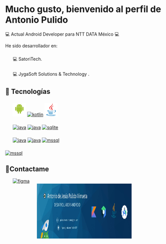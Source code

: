 <h1>Mucho gusto, bienvenido al perfil de Antonio Pulido</h1>
<p>💻 Actual Android Developer para NTT DATA México 💻</p>
<p>He sido desarrollador en: </p>
<p style="margin: 24px;"> 💻 SatoriTech.</p>
<p style="margin: 24px;"> 💻 JygaSoft Solutions & Technology .</p>
<h2>🚀 Tecnologías</h2>
<p style="margin: 24px;"><a target="_blank"
        href="https://raw.githubusercontent.com/devicons/devicon/master/icons/android/android-original-wordmark.svg"
        style="display: inline-block;"><img
            src="https://raw.githubusercontent.com/devicons/devicon/master/icons/android/android-original-wordmark.svg"
            alt="android" width="42" height="42" /></a>
    <a target="_blank" href="https://www.vectorlogo.zone/logos/kotlinlang/kotlinlang-icon.svg"
        style="display: inline-block;"><img src="https://www.vectorlogo.zone/logos/kotlinlang/kotlinlang-icon.svg"
            alt="kotlin" width="42" height="42" /></a>
    <a target="_blank" href="https://raw.githubusercontent.com/devicons/devicon/master/icons/java/java-original.svg"
        style="display: inline-block;"><img
            src="https://raw.githubusercontent.com/devicons/devicon/master/icons/java/java-original.svg" alt="java"
            width="42" height="42" /></a>        
</p>

<p style="margin: 24px;">
  <a target="_blank" href="https://logo.svgcdn.com/d/jetpackcompose-original.png" style="display: inline-block;"><img
            src="https://logo.svgcdn.com/d/jetpackcompose-original.png" alt="java" width="42" height="42" /></a>
   <a target="_blank" href="https://logo.svgcdn.com/d/firebase-original.png" style="display: inline-block;"><img
            src="https://logo.svgcdn.com/d/firebase-original.png" alt="java" width="42" height="42" /></a>
   <a target="_blank" href="https://www.vectorlogo.zone/logos/sqlite/sqlite-icon.svg"
        style="display: inline-block;"><img src="https://www.vectorlogo.zone/logos/sqlite/sqlite-icon.svg" alt="sqlite"
            width="42" height="42" /></a>
</p>

<p style="margin: 24px;">
   <a target="_blank" href="https://logo.svgcdn.com/d/javascript-original.png" style="display: inline-block;"><img
            src="https://logo.svgcdn.com/d/javascript-original.png" alt="java" width="42" height="42" /></a>
        <a target="_blank" href="https://logo.svgcdn.com/l/mysql.png" style="display: inline-block;"><img
            src="https://logo.svgcdn.com/l/mysql.png" alt="java" width="42" height="42" /></a>
    <a target="_blank" href="https://www.svgrepo.com/show/303229/microsoft-sql-server-logo.svg"
        style="display: inline-block;"><img src="https://www.svgrepo.com/show/303229/microsoft-sql-server-logo.svg"
            alt="mssql" width="42" height="42" /></a>
</p>

<p style="margin: 24">
  <a target="_blank" href="https://miro.medium.com/v2/resize:fit:1100/format:webp/0*wV4VZmMWTNCL2pNK.jpg"
        style="display: inline-block;"><img
            src="https://miro.medium.com/v2/resize:fit:1100/format:webp/0*wV4VZmMWTNCL2pNK.jpg" alt="mssql" width="152"
            height="50" /></a>
</p>

<h2>📱Contactame </h2>
<a style="margin: 24px;" target="_blank"
    href="https://www.linkedin.com/in/antonio-de-jes%C3%BAs-pulido-virrueta-ba1b67243/"
    style="display: inline-block;"><img
        src="https://upload.wikimedia.org/wikipedia/commons/thumb/8/81/LinkedIn_icon.svg/2048px-LinkedIn_icon.svg.png"
        alt="figma" width="30" height="30" /></a>

<div style="text-align: center;">
    <img src="header.jpg" alt="header" width="60%" height="175">
</div>
